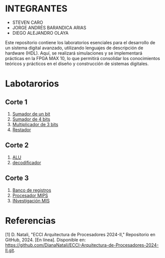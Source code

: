 # INTEGRANTES
* STEVEN CARO
* JORGE ANDRÉS BARANDICA ARIAS
* DIEGO ALEJANDRO OLAYA
  
Este repositorio contiene los laboratorios esenciales para el desarrollo de un sistema digital avanzado, utilizando lenguajes de descripción de hardware (HDL). Aquí, se realizará simulaciones y se implementará prácticas en la FPGA MAX 10, lo que permitirá consolidar los conocimientos teóricos y prácticos en el diseño y construcción de sistemas digitales.

# Labotarorios
 ## Corte 1
1. [Sumador de un bit](sum1b/readme.md)
2. [Sumador de 4 bits](sum4b/readme.md)
3. [Multiplicador de 3 bits](multiplicador/readme.md)
4. [Restador](Restador/readme.md)

## Corte 2

1. [ALU](ALU/readme.md)
2. [decodificador](/Decodificador/readme.md)

## Corte 3
1. [Banco de registros](Banco/readme.md)
2. [Procesador MIPS](BancoDeRegistros/Readme.md)
3. [INvestigación MIS]()
# Referencias

[1] D. Natali, "ECCI Arquitectura de Procesadores 2024-II," Repositorio en GitHub, 2024. [En línea]. Disponible en: https://github.com/DianaNatali/ECCI-Arquitectura-de-Procesadores-2024-II.git.
